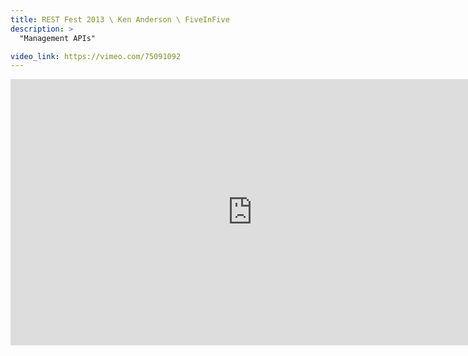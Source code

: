 ```yaml
---
title: REST Fest 2013 \ Ken Anderson \ FiveInFive
description: >
  "Management APIs"

video_link: https://vimeo.com/75091092
---
```

<iframe src="https://player.vimeo.com/video/75091092?title=0&byline=0&portrait=0&badge=0&autopause=0&player_id=0" width="774" height="426" frameborder="0" title="REST Fest 2013 \ Ken Anderson \ FiveInFive" webkitallowfullscreen mozallowfullscreen allowfullscreen></iframe>